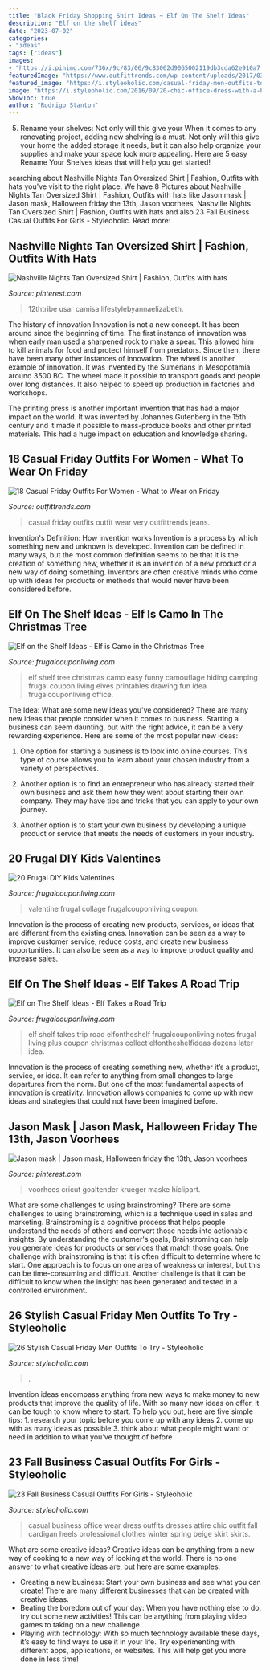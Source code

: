 ```yaml
---
title: "Black Friday Shopping Shirt Ideas ~ Elf On The Shelf Ideas"
description: "Elf on the shelf ideas"
date: "2023-07-02"
categories:
- "ideas"
tags: ["ideas"]
images:
- "https://i.pinimg.com/736x/9c/83/06/9c83062d9065002119db3cda62e910a7.jpg"
featuredImage: "https://www.outfittrends.com/wp-content/uploads/2017/03/Casual-Friday-Outfit-Ideas-For-Women-3.jpg"
featured_image: "https://i.styleoholic.com/casual-friday-men-outfits-to-try-13.jpg"
image: "https://i.styleoholic.com/2016/09/20-chic-office-dress-with-a-beige-cardigan-and-heels.jpg"
ShowToc: true
author: "Rodrigo Stanton"
---
```



5. Rename your shelves: Not only will this give your
When it comes to any renovating project, adding new shelving is a must. Not only will this give your home the added storage it needs, but it can also help organize your supplies and make your space look more appealing. Here are 5 easy Rename Your Shelves ideas that will help you get started!

	

		
searching about Nashville Nights Tan Oversized Shirt | Fashion, Outfits with hats you've visit to the right place. We have 8 Pictures about Nashville Nights Tan Oversized Shirt | Fashion, Outfits with hats like Jason mask | Jason mask, Halloween friday the 13th, Jason voorhees, Nashville Nights Tan Oversized Shirt | Fashion, Outfits with hats and also 23 Fall Business Casual Outfits For Girls - Styleoholic. Read more:
		
    
## Nashville Nights Tan Oversized Shirt | Fashion, Outfits With Hats

<img loading=lazy src="https://i.pinimg.com/736x/84/af/d5/84afd5d2eb172ae0a75af280d814cfd3.jpg" onerror="this.onerror=null;this.src='https://tse4.mm.bing.net/th?id=OIP.xTeDzrQhzI4Usubp-DFviQHaLP&amp;pid=15.1';" alt="Nashville Nights Tan Oversized Shirt | Fashion, Outfits with hats">

_Source: pinterest.com_

>12thtribe usar camisa lifestylebyannaelizabeth. 

	

The history of innovation
Innovation is not a new concept. It has been around since the beginning of time. The first instance of innovation was when early man used a sharpened rock to make a spear. This allowed him to kill animals for food and protect himself from predators. Since then, there have been many other instances of innovation.
The wheel is another example of innovation. It was invented by the Sumerians in Mesopotamia around 3500 BC. The wheel made it possible to transport goods and people over long distances. It also helped to speed up production in factories and workshops.

The printing press is another important invention that has had a major impact on the world. It was invented by Johannes Gutenberg in the 15th century and it made it possible to mass-produce books and other printed materials. This had a huge impact on education and knowledge sharing.

    
## 18 Casual Friday Outfits For Women - What To Wear On Friday

<img loading=lazy src="https://www.outfittrends.com/wp-content/uploads/2017/03/Casual-Friday-Outfit-Ideas-For-Women-3.jpg" onerror="this.onerror=null;this.src='https://tse3.mm.bing.net/th?id=OIP.ofSHLyqNI2CsQsyti1a6UQHaLX&amp;pid=15.1';" alt="18 Casual Friday Outfits For Women - What to Wear on Friday">

_Source: outfittrends.com_

>casual friday outfits outfit wear very outfittrends jeans. 

	

Invention's Definition: How invention works
Invention is a process by which something new and unknown is developed. Invention can be defined in many ways, but the most common definition seems to be that it is the creation of something new, whether it is an invention of a new product or a new way of doing something. Inventors are often creative minds who come up with ideas for products or methods that would never have been considered before.

    
## Elf On The Shelf Ideas - Elf Is Camo In The Christmas Tree

<img loading=lazy src="http://www.frugalcouponliving.com/wp-content/uploads/2014/11/Elf-on-the-shelf-ideas-camo-frugal-coupon-living.jpg" onerror="this.onerror=null;this.src='https://tse2.mm.bing.net/th?id=OIP.7r37pjWjbchiaOhq1IXnjgHaLH&amp;pid=15.1';" alt="Elf on the Shelf Ideas - Elf is Camo in the Christmas Tree">

_Source: frugalcouponliving.com_

>elf shelf tree christmas camo easy funny camouflage hiding camping frugal coupon living elves printables drawing fun idea frugalcouponliving office. 

	

The Idea: What are some new ideas you've considered?
There are many new ideas that people consider when it comes to business. Starting a business can seem daunting, but with the right advice, it can be a very rewarding experience. Here are some of the most popular new ideas:
1. One option for starting a business is to look into online courses. This type of course allows you to learn about your chosen industry from a variety of perspectives.

2. Another option is to find an entrepreneur who has already started their own business and ask them how they went about starting their own company. They may have tips and tricks that you can apply to your own journey.

3. Another option is to start your own business by developing a unique product or service that meets the needs of customers in your industry.

    
## 20 Frugal DIY Kids Valentines

<img loading=lazy src="https://www.frugalcouponliving.com/wp-content/uploads/2015/01/free-printable-valentines-frugal-coupon-living-Collage.jpg" onerror="this.onerror=null;this.src='https://tse1.mm.bing.net/th?id=OIP.M-bQIkai7s8IF13U4vVgIwHaKl&amp;pid=15.1';" alt="20 Frugal DIY Kids Valentines">

_Source: frugalcouponliving.com_

>valentine frugal collage frugalcouponliving coupon. 

	

Innovation is the process of creating new products, services, or ideas that are different from the existing ones. Innovation can be seen as a way to improve customer service, reduce costs, and create new business opportunities. It can also be seen as a way to improve product quality and increase sales.

    
## Elf On The Shelf Ideas - Elf Takes A Road Trip

<img loading=lazy src="http://www.frugalcouponliving.com/wp-content/uploads/2013/11/elf-on-the-shelf-ideas-traffic-frugal-coupon-living.jpg" onerror="this.onerror=null;this.src='https://tse2.mm.bing.net/th?id=OIP.1IrDiDhNEyjuOvgzc6NBLQHaLH&amp;pid=15.1';" alt="Elf on The Shelf Ideas - Elf Takes a Road Trip">

_Source: frugalcouponliving.com_

>elf shelf takes trip road elfontheshelf frugalcouponliving notes frugal living plus coupon christmas collect elfontheshelfideas dozens later idea. 

	

Innovation is the process of creating something new, whether it’s a product, service, or idea. It can refer to anything from small changes to large departures from the norm. But one of the most fundamental aspects of innovation is creativity. Innovation allows companies to come up with new ideas and strategies that could not have been imagined before.

    
## Jason Mask | Jason Mask, Halloween Friday The 13th, Jason Voorhees

<img loading=lazy src="https://i.pinimg.com/736x/9c/83/06/9c83062d9065002119db3cda62e910a7.jpg" onerror="this.onerror=null;this.src='https://tse3.mm.bing.net/th?id=OIP.IawmMZHZx6i2Nbyx3Ef4PQHaJ5&amp;pid=15.1';" alt="Jason mask | Jason mask, Halloween friday the 13th, Jason voorhees">

_Source: pinterest.com_

>voorhees cricut goaltender krueger maske hiclipart. 

	

What are some challenges to using brainstroming?
There are some challenges to using brainstroming, which is a technique used in sales and marketing. Brainstroming is a cognitive process that helps people understand the needs of others and convert those needs into actionable insights. By understanding the customer's goals, Brainstroming can help you generate ideas for products or services that match those goals.
One challenge with brainstroming is that it is often difficult to determine where to start. One approach is to focus on one area of weakness or interest, but this can be time-consuming and difficult. Another challenge is that it can be difficult to know when the insight has been generated and tested in a controlled environment.

    
## 26 Stylish Casual Friday Men Outfits To Try - Styleoholic

<img loading=lazy src="https://i.styleoholic.com/casual-friday-men-outfits-to-try-13.jpg" onerror="this.onerror=null;this.src='https://tse4.mm.bing.net/th?id=OIP.klMrXg3DtPLRvX1LD1PoxgHaJ4&amp;pid=15.1';" alt="26 Stylish Casual Friday Men Outfits To Try - Styleoholic">

_Source: styleoholic.com_

>. 

	

Invention ideas encompass anything from new ways to make money to new products that improve the quality of life. With so many new ideas on offer, it can be tough to know where to start. To help you out, here are five simple tips: 1. research your topic before you come up with any ideas 2. come up with as many ideas as possible 3. think about what people might want or need in addition to what you’ve thought of before 
    
## 23 Fall Business Casual Outfits For Girls - Styleoholic

<img loading=lazy src="https://i.styleoholic.com/2016/09/20-chic-office-dress-with-a-beige-cardigan-and-heels.jpg" onerror="this.onerror=null;this.src='https://tse4.mm.bing.net/th?id=OIP.pm6OxLU4rcXR2ELWm_LjhwHaK3&amp;pid=15.1';" alt="23 Fall Business Casual Outfits For Girls - Styleoholic">

_Source: styleoholic.com_

>casual business office wear dress outfits dresses attire chic outfit fall cardigan heels professional clothes winter spring beige skirt skirts. 

	

What are some creative ideas?
Creative ideas can be anything from a new way of cooking to a new way of looking at the world. There is no one answer to what creative ideas are, but here are some examples: 
- Creating a new business: Start your own business and see what you can create! There are many different businesses that can be created with creative ideas.
- Beating the boredom out of your day: When you have nothing else to do, try out some new activities! This can be anything from playing video games to taking on a new challenge.
- Playing with technology: With so much technology available these days, it’s easy to find ways to use it in your life. Try experimenting with different apps, applications, or websites. This will help get you more done in less time!

